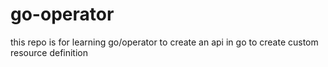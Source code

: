 # go-operator
this repo is for learning go/operator to create an api in go to create custom resource definition 
